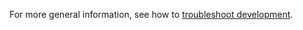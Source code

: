 <!-- shortcode start {{ .Name }} -->
For more general information, see how to [troubleshoot development](/development/troubleshoot.md).
<!-- shortcode end {{ .Name }} -->
